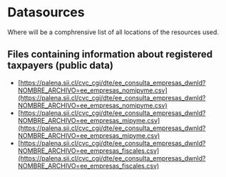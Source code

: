 # Datasources 
Where will be a comphrensive list of all locations of the resources used.

## Files containing information about registered taxpayers (public data)
* [https://palena.sii.cl/cvc_cgi/dte/ee_consulta_empresas_dwnld?NOMBRE_ARCHIVO=ee_empresas_nomipyme.csv](https://palena.sii.cl/cvc_cgi/dte/ee_consulta_empresas_dwnld?NOMBRE_ARCHIVO=ee_empresas_nomipyme.csv)
* [https://palena.sii.cl/cvc_cgi/dte/ee_consulta_empresas_dwnld?NOMBRE_ARCHIVO=ee_empresas_mipyme.csv](https://palena.sii.cl/cvc_cgi/dte/ee_consulta_empresas_dwnld?NOMBRE_ARCHIVO=ee_empresas_mipyme.csv)
* [https://palena.sii.cl/cvc_cgi/dte/ee_consulta_empresas_dwnld?NOMBRE_ARCHIVO=ee_empresas_fiscales.csv](https://palena.sii.cl/cvc_cgi/dte/ee_consulta_empresas_dwnld?NOMBRE_ARCHIVO=ee_empresas_fiscales.csv)